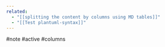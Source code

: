 ```yaml
---
related:
  - "[[splitting the content by columns using MD tables]]"
  - "[[Test plantuml-syntax]]"
---
```

#note #active #columns
